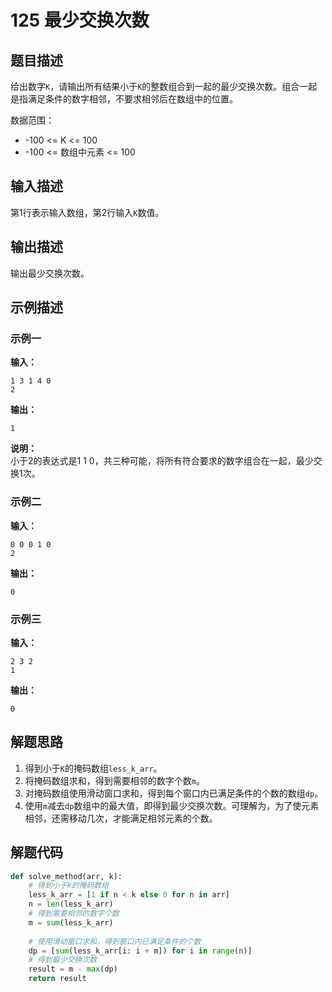 # 125 最少交换次数

## 题目描述

给出数字`K`，请输出所有结果小于`K`的整数组合到一起的最少交换次数。组合一起是指满足条件的数字相邻，不要求相邻后在数组中的位置。

数据范围：
- -100 <= K <= 100
- -100 <= 数组中元素 <= 100

## 输入描述

第1行表示输入数组，第2行输入`K`数值。

## 输出描述

输出最少交换次数。

## 示例描述

### 示例一

**输入：**
```text
1 3 1 4 0
2
```

**输出：**
```text
1
```

**说明：**  
小于2的表达式是1 1 0，共三种可能，将所有符合要求的数字组合在一起，最少交换1次。

### 示例二

**输入：**
```text
0 0 0 1 0
2
```

**输出：**
```text
0
```

### 示例三

**输入：**
```text
2 3 2
1
```

**输出：**
```text
0
```

## 解题思路

1. 得到小于`K`的掩码数组`less_k_arr`。
2. 将掩码数组求和，得到需要相邻的数字个数`m`。
3. 对掩码数组使用滑动窗口求和，得到每个窗口内已满足条件的个数的数组`dp`。
4. 使用`m`减去`dp`数组中的最大值，即得到最少交换次数。可理解为，为了使元素相邻，还需移动几次，才能满足相邻元素的个数。

## 解题代码

```python
def solve_method(arr, k):
    # 得到小于k的掩码数组
    less_k_arr = [1 if n < k else 0 for n in arr]
    n = len(less_k_arr)
    # 得到需要相邻的数字个数
    m = sum(less_k_arr)
    
    # 使用滑动窗口求和，得到窗口内已满足条件的个数
    dp = [sum(less_k_arr[i: i + m]) for i in range(n)]
    # 得到最少交换次数
    result = m - max(dp)
    return result
```